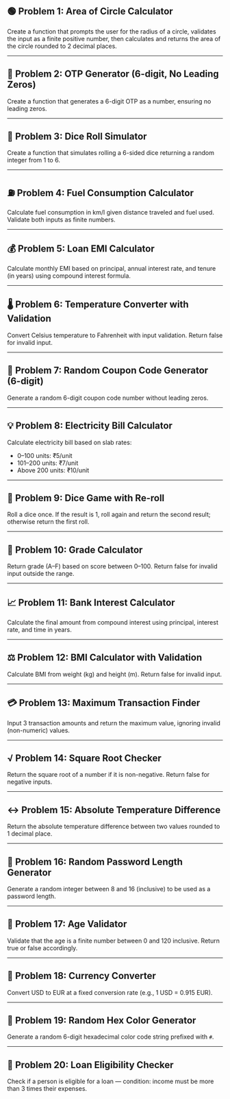

## 🟢 Problem 1: Area of Circle Calculator  
Create a function that prompts the user for the radius of a circle, validates the input as a finite positive number, then calculates and returns the area of the circle rounded to 2 decimal places.

---

## 🔐 Problem 2: OTP Generator (6-digit, No Leading Zeros)  
Create a function that generates a 6-digit OTP as a number, ensuring no leading zeros.

---

## 🎲 Problem 3: Dice Roll Simulator  
Create a function that simulates rolling a 6-sided dice returning a random integer from 1 to 6.

---

## ⛽ Problem 4: Fuel Consumption Calculator  
Calculate fuel consumption in km/l given distance traveled and fuel used. Validate both inputs as finite numbers.

---

## 💰 Problem 5: Loan EMI Calculator  
Calculate monthly EMI based on principal, annual interest rate, and tenure (in years) using compound interest formula.

---

## 🌡️ Problem 6: Temperature Converter with Validation  
Convert Celsius temperature to Fahrenheit with input validation. Return false for invalid input.

---

## 🎫 Problem 7: Random Coupon Code Generator (6-digit)  
Generate a random 6-digit coupon code number without leading zeros.

---

## 💡 Problem 8: Electricity Bill Calculator  
Calculate electricity bill based on slab rates:  
- 0–100 units: ₹5/unit  
- 101–200 units: ₹7/unit  
- Above 200 units: ₹10/unit

---

## 🎲 Problem 9: Dice Game with Re-roll  
Roll a dice once. If the result is 1, roll again and return the second result; otherwise return the first roll.

---

## 🏅 Problem 10: Grade Calculator  
Return grade (A–F) based on score between 0–100. Return false for invalid input outside the range.

---

## 📈 Problem 11: Bank Interest Calculator  
Calculate the final amount from compound interest using principal, interest rate, and time in years.

---

## ⚖️ Problem 12: BMI Calculator with Validation  
Calculate BMI from weight (kg) and height (m). Return false for invalid input.

---

## 💳 Problem 13: Maximum Transaction Finder  
Input 3 transaction amounts and return the maximum value, ignoring invalid (non-numeric) values.

---

## √ Problem 14: Square Root Checker  
Return the square root of a number if it is non-negative. Return false for negative inputs.

---

## ↔️ Problem 15: Absolute Temperature Difference  
Return the absolute temperature difference between two values rounded to 1 decimal place.

---

## 🔢 Problem 16: Random Password Length Generator  
Generate a random integer between 8 and 16 (inclusive) to be used as a password length.

---

## 👶 Problem 17: Age Validator  
Validate that the age is a finite number between 0 and 120 inclusive. Return true or false accordingly.

---

## 💱 Problem 18: Currency Converter  
Convert USD to EUR at a fixed conversion rate (e.g., 1 USD = 0.915 EUR).

---

## 🎨 Problem 19: Random Hex Color Generator  
Generate a random 6-digit hexadecimal color code string prefixed with `#`.

---

## 💼 Problem 20: Loan Eligibility Checker  
Check if a person is eligible for a loan — condition: income must be more than 3 times their expenses.

